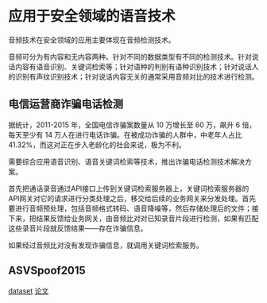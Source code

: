 # 应用于安全领域的语音技术

音频技术在安全领域的应用主要体现在音频检测技术。

音频可分为有内容和无内容两种。针对不同的数据类型有不同的检测技术。针对说话内容有语音识别、关键词检索等；针对语种的判别有语种识别技术；针对说话人的识别有声纹识别技术；针对说话内容无关的通常采用音频对比的技术进行检测。

## 电信运营商诈骗电话检测

据统计，2011-2015 年，全国电信诈骗案数量从 10 万增长至 60 万，飙升 6 倍，每天至少有 14 万人在进行电话诈骗。在被成功诈骗的人群中，中老年人占比 41.32%，而这对正在步入老龄化的社会来说，极为不利。

需要综合应用语音识别、语音关键词检索等技术，推出诈骗电话检测技术解决方案。

首先把通话录音通过API接口上传到关键词检索服务器上，关键词检索服务器的API网关对它的请求进行分类处理之后，移交给后续的业务网关来分发处理。首先要进行音频预处理，包括音频格式转码、语音降噪等，然后存储处理后的文件；接下来，把结果反馈给业务网关，由音频比对对已知录音片段进行检测，如果有匹配这些录音片段就反馈结果——存在诈骗信息。

如果经过音频比对没有发现诈骗信息，就调用关键词检索服务。

## ASVSpoof2015

[dataset][18]
[论文][19]


  [18]: http://datashare.is.ed.ac.uk/handle/10283/853
  [19]: http://ieeexplore.ieee.org/stamp/stamp.jsp?arnumber=7858696